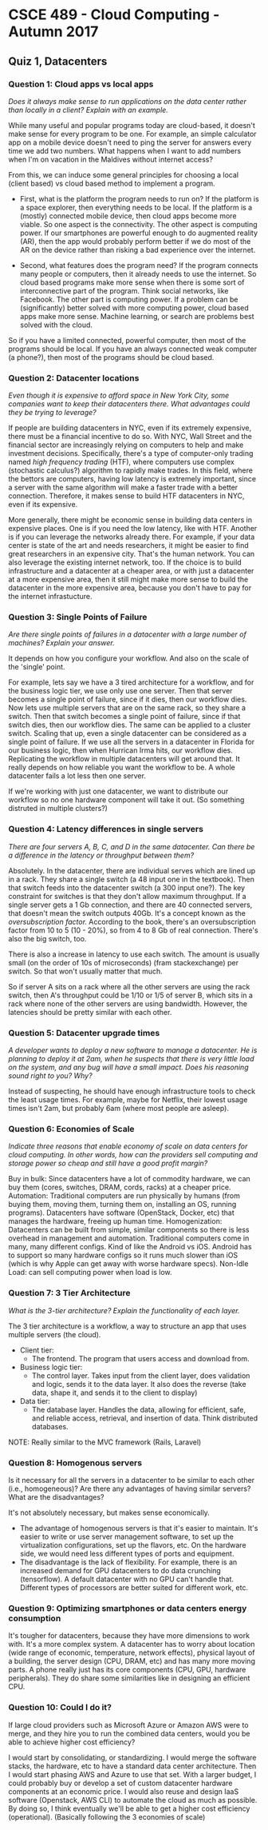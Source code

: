 # CSCE 489 - Cloud Computing - Autumn 2017
## Quiz 1, Datacenters

### Question 1: Cloud apps vs local apps
*Does it always make sense to run applications on the data center rather than locally in a client? Explain with an example.*

While many useful and popular programs today are cloud-based, it doesn't make sense for every program to be one.  For example, an simple calculator app on a mobile device doesn't need to ping the server for answers every time we add two numbers.  What happens when I want to add numbers when I'm on vacation in the Maldives without internet access?

From this, we can induce some general principles for choosing a local (client based) vs cloud based method to implement a program.

- First, what is the platform the program needs to run on?  If the platform is a space explorer, then everything needs to be local.  If the platform is a (mostly) connected mobile device, then cloud apps become more viable.  So one aspect is the connectivity.  The other aspect is computing power.  If our smartphones are powerful enough to do augmented reality (AR), then the app would probably perform better if we do most of the AR on the device rather than risking a bad experience over the internet. 

- Second, what features does the program need?  If the program connects many people or computers, then it already needs to use the internet.  So cloud based programs make more sense when there is some sort of interconnective part of the program.  Think social networks, like Facebook.  The other part is computing power.  If a problem can be (significantly) better solved with more computing power, cloud based apps make more sense.  Machine learning, or search are problems best solved with the cloud.

So if you have a limited connected, powerful computer, then most of the programs should be local.  If you have an always connected weak computer (a phone?), then most of the programs should be cloud based.

### Question 2: Datacenter locations
*Even though it is expensive to afford space in New York City, some companies want to keep their datacenters there. What advantages could they be trying to leverage?*

If people are building datacenters in NYC, even if its extremely expensive, there must be a financial incentive to do so.  With NYC, Wall Street and the financial sector are increasingly relying on computers to help and make investment decisions.  Specifically, there's a type of computer-only trading named *high frequency trading* (HTF), where computers use complex (stochastic calculus?) algorithm to rapidly make trades.  In this field, where the bettors are computers, having low latency is extremely important, since a server with the same algorithm will make a faster trade with a better connection.  Therefore, it makes sense to build HTF datacenters in NYC, even if its expensive.

More generally, there might be economic sense in building data centers in expensive places.  One is if you need the low latency, like with HTF.  Another is if you can leverage the networks already there.  For example, if your data center is state of the art and needs researchers, it might be easier to find great researchers in an expensive city.  That's the human network.  You can also leverage the existing internet network, too.  If the choice is to build infrastructure and a datacenter at a cheaper area, or with just a datacenter at a more expensive area, then it still might make more sense to build the datacenter in the more expensive area, because you don't have to pay for the internet infrastucture.

### Question 3: Single Points of Failure
*Are there single points of failures in a datacenter with a large number of machines? Explain your answer.*

It depends on how you configure your workflow.  And also on the scale of the 'single' point.

For example, lets say we have a 3 tired architecture for a workflow, and for the business logic tier, we use only use one server.  Then that server becomes a single point of failure, since if it dies, then our workflow dies.  Now lets use multiple servers that are on the same rack, so they share a switch.  Then that switch becomes a single point of failure, since if that switch dies, then our workflow dies.  The same can be applied to a cluster switch.  Scaling that up, even a single datacenter can be considered as a single point of failure.  If we use all the servers in a datacenter in Florida for our business logic, then when Hurrican Irma hits, our workflow dies.  Replicating the workflow in multiple datacenters will get around that.  It really depends on how reliable you want the workflow to be.  A whole datacenter fails a lot less then one server.

If we're working with just one datacenter, we want to distribute our workflow so no one hardware component will take it out.  (So something distruted in multiple clusters?)

### Question 4: Latency differences in single servers
*There are four servers A, B, C, and D in the same datacenter. Can there be a difference in the latency or throughput between them?*

Absolutely.  In the datacenter, there are individual serves which are lined up in a rack.  They share a single switch (a 48 input one in the textbook).  Then that switch feeds into the datacenter switch (a 300 input one?).  The key constraint for switches is that they don't allow maximum throughput.  If a single server gets a 1 Gb connection, and there are 40 connected servers, that doesn't mean the switch outputs 40Gb.  It's a concept known as the *oversubscription factor.*  According to the book, there's an oversubscription factor from 10 to 5 (10 - 20%), so from 4 to 8 Gb of real connection.  There's also the big switch, too.

There is also a increase in latency to use each switch.  The amount is usually small (on the order of 10s of microseconds) (fram stackexchange) per switch.  So that won't usually matter that much.

So if server A sits on a rack where all the other servers are using the rack switch, then A's throughput could be 1/10 or 1/5 of server B, which sits in a rack where none of the other servers are using bandwidth.  However, the latencies should be pretty similar with each other.

### Question 5: Datacenter upgrade times
*A developer wants to deploy a new software to manage a datacenter. He is planning to deploy it at 2am, when he suspects that there is very little load on the system, and any bug will have a small impact. Does his reasoning sound right to you? Why?*

Instead of suspecting, he should have enough infrastructure tools to check the least usage times.  For example, maybe for Netflix, their lowest usage times isn't 2am, but probably 6am (where most people are asleep).

### Question 6: Economies of Scale
*Indicate three reasons that enable economy of scale on data centers for cloud computing. In other words, how can the providers sell computing and storage power so cheap and still have a good profit margin?*

Buy in bulk:  Since datacenters have a lot of commodity hardware, we can buy them (cores, switches, DRAM, cords, racks) at a cheaper price.
Automation:  Traditional computers are run physically by humans (from buying them, moving them, turning them on, installing an OS, running programs).  Datacenters have software (OpenStack, Docker, etc) that manages the hardware, freeing up human time.
Homogenization: Datacenters can be built from simple, similar components so there is less overhead in management and automation.  Traditional computers come in many, many different configs.  Kind of like the Android vs iOS.  Android has to support so many hardware configs so it runs much slower than iOS (which is why Apple can get away with worse hardware specs).
Non-Idle Load: can sell computing power when load is low.

### Question 7: 3 Tier Architecture
*What is the 3-tier architecture? Explain the functionality of each layer.*

The 3 tier architecture is a workflow, a way to structure an app that uses multiple servers (the cloud).

- Client tier:
  - The frontend.  The program that users access and download from.
- Business logic tier:  
  - The control layer.  Takes input from the client layer, does validation and logic, sends it to the data layer.  It also does the reverse (﻿﻿take data, shape it, and sends it to the client to display)
- Data tier: 
  - The database layer.  Handles the data, allowing for efficient, safe, and reliable access, retrieval, and insertion of data.  Think distributed databases.

NOTE: Really similar to the MVC framework (Rails, Laravel)

### Question 8: Homogenous servers
Is it necessary for all the servers in a datacenter to be similar to each other (i.e., homogeneous)? Are there any advantages of having similar servers? What are the disadvantages?

It's not absolutely necessary, but makes sense economically.
- The advantage of homogenous servers is that it's easier to maintain.  It's easier to write or use server management software, to set up the virtualization configurations, set up the flavors, etc.  On the hardware side, we would need less different types of ports and equipment.
- The disadvantage is the lack of flexibility.  For example, there is an increased demand for GPU datacenters to do data crunching (tensorflow).  A default datacenter with no GPU can't handle that.  Different types of processors are better suited for different work, etc.

### Question 9: Optimizing smartphones or data centers energy consumption
It's tougher for datacenters, because they have more dimensions to work with.  ﻿﻿﻿It's a more complex system.  A datacenter has to worry about location (wide range of economic, temperature, network effects), physical layout of a building, the server design (CPU, DRAM, etc) and has many more moving parts.  A phone really just has its core components (CPU, GPU, hardware peripherals).  They do share some similarities like in designing an efficient CPU.

### Question 10: Could I do it?
If large cloud providers such as Microsoft Azure or Amazon AWS were to merge, and they hire you to run the combined data centers, would you be able to achieve higher cost efficiency?

I would start by consolidating, or standardizing.  I would merge the software stacks, the hardware, etc to have a standard data center architecture.  Then I would start phasing AWS and Azure to use that set.  With a larger budget, I could probably buy or develop a set of custom datacenter hardware components at an economic price.  I would also reuse and design IaaS software (Openstack, AWS CLI) to automate the cloud as much as possible.  By doing so, I think eventually we'll be able to get a higher cost efficiency (operational).  (Basically following the 3 economies of scale)
